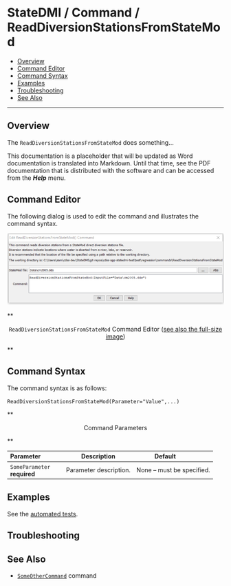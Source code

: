 # StateDMI / Command / ReadDiversionStationsFromStateMod #

* [Overview](#overview)
* [Command Editor](#command-editor)
* [Command Syntax](#command-syntax)
* [Examples](#examples)
* [Troubleshooting](#troubleshooting)
* [See Also](#see-also)

-------------------------

## Overview ##

The `ReadDiversionStationsFromStateMod` does something...

This documentation is a placeholder that will be updated as Word documentation is translated into Markdown.
Until that time, see the PDF documentation that is distributed with the software and can be accessed
from the ***Help*** menu.

## Command Editor ##

The following dialog is used to edit the command and illustrates the command syntax.

![ReadDiversionStationsFromStateMod](ReadDiversionStationsFromStateMod.png)

**<p style="text-align: center;">
`ReadDiversionStationsFromStateMod` Command Editor (<a href="../ReadDiversionStationsFromStateMod.png">see also the full-size image</a>)
</p>**

## Command Syntax ##

The command syntax is as follows:

```text
ReadDiversionStationsFromStateMod(Parameter="Value",...)
```
**<p style="text-align: center;">
Command Parameters
</p>**

| **Parameter**&nbsp;&nbsp;&nbsp;&nbsp;&nbsp;&nbsp;&nbsp;&nbsp;&nbsp;&nbsp;&nbsp;&nbsp; | **Description** | **Default**&nbsp;&nbsp;&nbsp;&nbsp;&nbsp;&nbsp;&nbsp;&nbsp;&nbsp;&nbsp; |
| --------------|-----------------|----------------- |
|`SomeParameter`<br>**required**|Parameter description.|None – must be specified.|

## Examples ##

See the [automated tests](https://github.com/OpenWaterFoundation/cdss-app-statedmi-main/tree/master/test/regression/commands/ReadDiversionStationsFromStateMod).

## Troubleshooting ##

## See Also ##

* [`SomeOtherCommand`](../SomeOtherCommand/SomeOtherCommand) command
